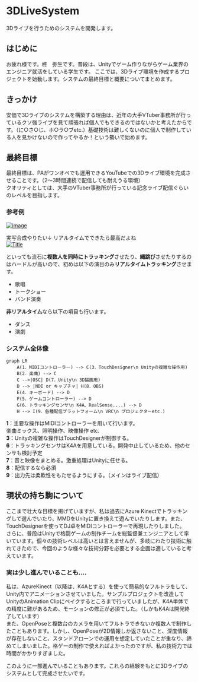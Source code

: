 # 3DLiveSystem
3Dライブを行うためのシステムを開発します。

## はじめに
お疲れ様です。柊　弥生です。普段は、Unityでゲーム作りながらゲーム業界のエンジニア就活をしている学生です。
ここでは、3Dライブ環境を作成するプロジェクトを始動します。システムの最終目標と概要についてまとめます。


## きっかけ
安価で3Dライブのシステムを構築する理由は、近年の大手VTuber事務所が行っているクソ強ライブを見て頑張れば個人でもできるのではないかと考えたからです。（に○さ○じ、ホ○ラ○ブetc.）基礎技術は難しくないのに個人で制作している人を見かけないので作ってやるか！という勢いで始めます。


## 最終目標
最終目標は、PAがワンオペでも運用できるYouTubeでの3Dライブ環境を完成させることです。（2～3時間連続で配信しても耐えうる環境）  
クオリティとしては、大手のVTuber事務所が行っている記念ライブ配信ぐらいのレベルを目指します。
### 参考例
[![image](https://i.ytimg.com/vi/uPKOVZp_hbE/maxresdefault.jpg)](https://www.youtube.com/embed/uPKOVZp_hbE?si=SG0Z_qwaC91zChLR)

実写合成やりたい↓ リアルタイムでできたら最高だよね  
[![Title](https://i.ytimg.com/vi/a51VH9BYzZA/maxresdefault.jpg)](https://www.youtube.com/embed/a51VH9BYzZA?si=EUKMiTPoFyQuT5Wk)

といっても流石に**複数人を同時にトラッキング**させたり、**縄跳び**させたりするのはハードルが高いので、初めは以下の演目のみ**リアルタイムトラッキング**させます。
- 歌唱
- トークショー
- バンド演奏

**非リアルタイム**なら以下の項目も行います。
- ダンス
- 演劇

### システム全体像
```mermaid
graph LR
	A(1．MIDIコントローラー) --> C(3．TouchDesigner\n Unityの複雑な操作用)
	B(2．楽曲) --> C
	C -->|OSC| D(7．Unity\n 3D描画用)
	D --> |NDI or キャプチャ| H(8．OBS)
	E(4．キーボード) --> D
	F(5．ゲームコントローラー) --> D
	G(6．トラッキングセンサ\n K4A、RealSense....) --> D
	H --> I(9．各種配信プラットフォーム\n VRC\n プロジェクターetc.)
```

**1**：主要な操作はMIDIコントローラーを用いて行います。  
	楽曲ミックス、照明操作、映像操作 etc.  
**3**：Unityの複雑な操作はTouchDesignerが制御する。  
**6**：トラッキングセンサはK4Aを用意している。開発中止しているため、他のセンサも検討予定  
**7**：音と映像をまとめる。激重処理はUnityに任せる。  
**8**：配信するなら必須  
**9**：出力先は柔軟性をもたせるようにする。（メインはライブ配信）  




## 現状の持ち駒について
ここまで壮大な目標を掲げていますが、私は過去にAzure Kinectでトラッキングして遊んでいたり、MMDをUnityに置き換えて遊んでいたりします。また、TouchDesignerを使ってDJ卓をMIDIコントローラーで再現したりしました。  
さらに、普段はUnityで格闘ゲームの制作チームを総監督兼エンジニアとして率いています。個々の技術レベルは高いとは言えませんが、多岐にわたり技術に触れてきたので、今回のような様々な技術分野を必要とする企画は適していると考えています。

### 実は少し進んでいることも....
私は、AzureKinect（以降は、K4Aとする）を使って簡易的なフルトラをして、Unity内でアニメーションさせていました。サンプルプロジェクトを改造してUnityのAnimation Clipにベイクするところまで行っていましたが、K4A単体での精度に難があるため、モーションの修正が必須でした。（しかもK4Aは開発終了しています）  
また、OpenPoseと複数台のカメラを用いてフルトラできないか複数人で制作したこともあります。しかし、OpenPoseが2D情報しか返さないこと、深度情報が存在しないこと、スタンドアローンでの運用を想定していたことが重なり、諦めてしまいました。格ゲーの制作で使えればよかったのですが、私の技術力では時間がかかりすぎました。

このように一部進んでいることもあります。これらの経験をもとに3Dライブのシステムとして完成させたいです。



